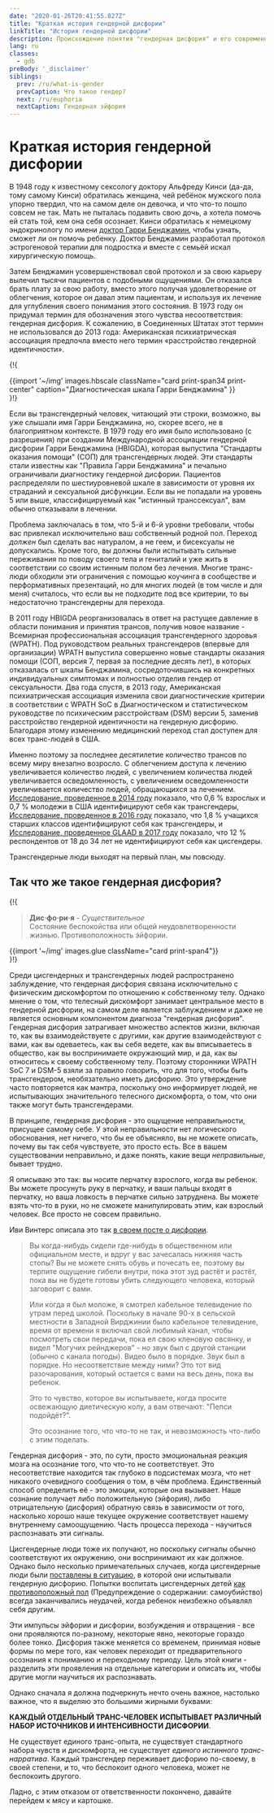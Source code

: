 ```yaml
---
date: "2020-01-26T20:41:55.827Z"
title: "Краткая история гендерной дисфории"
linkTitle: "История гендерной дисфории"
description: Происхождение понятия "гендерная дисфория" и его современное значение.
lang: ru
classes:
  - gdb
preBody: '_disclaimer'
siblings:
  prev: /ru/what-is-gender
  prevCaption: Что такое гендер?
  next: /ru/euphoria
  nextCaption: Гендерная эйфория
---
```


# Краткая история гендерной дисфории

В 1948 году к известному сексологу доктору Альфреду Кинси (да-да, тому самому Кинси) обратилась женщина, чей ребёнок мужского пола упорно твердил, что на самом деле он девочка, и что что-то пошло совсем не так. Мать не пыталась подавить свою дочь, а хотела помочь ей стать той, кем она себя осознает. Кинси обратилась к немецкому эндокринологу по имени [доктор Гарри Бенджамин](https://en.wikipedia.org/wiki/Harry_Benjamin), чтобы узнать, сможет ли он помочь ребенку. Доктор Бенджамин разработал протокол эстрогеновой терапии для подростка и вместе с семьёй искал хирургическую помощь.

Затем Бенджамин усовершенствовал свой протокол и за свою карьеру вылечил тысячи пациентов с подобными ощущениями. Он отказался брать плату за свою работу, вместо этого получая удовлетворение от облегчения, которое он давал этим пациентам, и используя их лечение для углубления своего понимания этого состояния. В 1973 году он придумал термин для обозначения этого чувства несоответствия: гендерная дисфория. К сожалению, в Соединенных Штатах этот термин не использовался до 2013 года: Американская психиатрическая ассоциация предпочла вместо него термин «расстройство гендерной идентичности».

{!{
<div class="gutter print-inline">
  {{import '~/img' images.hbscale
    className="card print-span34 print-center"
    caption="Диагностическая шкала Гарри Бенджамина"
  }}
</div>
}!}

Если вы трансгендерный человек, читающий эти строки, возможно, вы уже слышали имя Гарри Бенджамина, но, скорее всего, не в благоприятном контексте. В 1979 году его имя было использовано (с разрешения) при создании Международной ассоциации гендерной дисфории Гарри Бенджамина (HBIGDA), которая выпустила "Cтандарты оказания помощи" (СОП) для трансгендерных людей. Эти стандарты стали известны как "Правила Гарри Бенджамина" и печально ограничивали диагностику гендерной дисфории. Пациентов распределяли по шестиуровневой шкале в зависимости от уровня их страданий и сексуальной дисфункции. Если вы не попадали на уровень 5 или выше, классифицируемый как "истинный транссексуал", вам обычно отказывали в лечении.

Проблема заключалась в том, что 5-й и 6-й уровни требовали, чтобы вас привлекал исключительно ваш собственный родной пол. Переход *должен* был сделать вас натуралом, а не геем, и бисексуалы не допускались. Кроме того, вы должны были испытывать сильные переживания по поводу своего тела и гениталий и уже жить в соответствии со своим истинным полом без лечения. Многие транс-люди обходили эти ограничения с помощью коучинга в сообществе и перформативных презентаций, но для многих людей (в том числе и для меня) считалось, что если вы не подходите под все критерии, то вы недостаточно трансгендерны для перехода.

В 2011 году HBIGDA реорганизовалась в ответ на растущее давление в области понимания и принятия трансов, получив новое название - Всемирная профессиональная ассоциация трансгендерного здоровья (WPATH). Под руководством реальных трансгендеров (впервые для организации) WPATH выпустила совершенно новые стандарты оказания помощи (СОП, версия 7, первая за последние десять лет), в которых отказалась от шкалы Бенджамина, сосредоточившись на конкретных индивидуальных симптомах и полностью отделив гендер от сексуальности. Два года спустя, в 2013 году, Американская психиатрическая ассоциация изменила свои диагностические критерии в соответствии с WPATH SoC в Диагностическом и статистическом руководстве по психическим расстройствам (DSM) версии 5, заменив расстройство гендерной идентичности на гендерную дисфорию. Благодаря этому изменению медицинский переход стал доступен для всех транс-людей в США.

Именно поэтому за последнее десятилетие количество трансов по всему миру внезапно возросло. С облегчением доступа к лечению увеличивается количество людей, с увеличением количества людей увеличивается осведомленность, с увеличением осведомленности увеличивается количество людей, обращающихся за лечением. [Исследование, проведенное в 2014 году](https://williamsinstitute.law.ucla.edu/wp-content/uploads/TransAgeReport.pdf) показало, что 0,6 % взрослых и 0,7 % молодежи в США идентифицируют себя как трансгендеры, [Исследование, проведенное в 2016 году](https://www.cdc.gov/mmwr/volumes/68/wr/mm6803a3.htm) показало, что 1,8 % учащихся старших классов идентифицируют себя как трансгендеры, и [Исследование, проведенное GLAAD в 2017 году](https://www.glaad.org/files/aa/2017_GLAAD_Accelerating_Acceptance.pdf) показало, что 12 % респондентов от 18 до 34 лет не идентифицируют себя как цисгендеры.

Трансгендерные люди выходят на первый план, мы повсюду.

## Так что же такое гендерная дисфория?

{!{
<div class="gutter print-span4">
  <blockquote>
    <strong>Дис·фо·ри·я</strong> - <em>Существительное</em><br>
    Состояние беспокойства или общей неудовлетворенности жизнью. Противоположность эйфории.
  </blockquote>
  {{import '~/img' images.glue className="card print-span4"}}
</div>
}!}

Среди цисгендерных и трансгендерных людей распространено заблуждение, что гендерная дисфория связана исключительно с физическим дискомфортом по отношению к собственному телу. Однако мнение о том, что телесный дискомфорт занимает центральное место в гендерной дисфории, на самом деле является заблуждением и даже не является основным компонентом диагноза "гендерная дисфория". Гендерная дисфория затрагивает множество аспектов жизни, включая то, как вы взаимодействуете с другими, как другие взаимодействуют с вами, как вы одеваетесь, как вы себя ведете, как вы вписываетесь в общество, как вы воспринимаете окружающий мир, и да, как вы относитесь к своему собственному телу. Поэтому сторонники WPATH SoC 7 и DSM-5 взяли за правило говорить, что для того, чтобы быть трансгендером, необязательно иметь дисфорию. Это утверждение часто повторяется как мантра, поскольку оно информирует людей, не испытывающих значительного телесного дискомфорта, о том, что они также могут быть трансгендерами.

В принципе, гендерная дисфория - это ощущение неправильности, присущее самому себе. У этой неправильности нет логического обоснования, нет ничего, что бы ее объясняло, вы не можете описать, почему вы так себя чувствуете, это просто есть. Все в вашем существовании неправильно, и даже понять, какие вещи *неправильные*, бывает трудно.

Я описываю это так: вы носите перчатку взрослого, когда вы ребенок. Вы можете просунуть руку в перчатку, и ваши пальцы входят в перчатку, но ваша ловкость в перчатке сильно затруднена. Вы можете взять что-то в руки, но не сможете манипулировать этим, как взрослый человек. Все просто не совсем правильно.

Иви Винтерс описала это так [в своем посте о дисфории](https://eveywinters.com/2019/10/14/on-dysphoria-before-enduring-and-after/).

> Вы когда-нибудь сидели где-нибудь в общественном или официальном месте, и вдруг у вас зачесалась нижняя часть стопы? Вы не можете снять обувь и почесать ее, поэтому вы терпите ощущение гибели внутри, пока этот зуд растёт и растёт, пока вы не будете готовы убить следующего человека, который заговорит с вами.
>
> Или когда я был моложе, я смотрел кабельное телевидение по утрам перед школой. Поскольку в начале 90-х в сельской местности в Западной Вирджинии было кабельное телевидение, время от времени я включал свой любимый канал, чтобы посмотреть свои передачи, пока ел свою кленовую овсянку, и видел "Могучих рейнджеров" - но звук был с другой станции (обычно с канала погоды). Видео было в порядке. Звук был в порядке. Но несоответствие между ними? Это тот вид разочарования, который остается с вами на весь день, пока вы ребенок.
>
> Это то чувство, которое вы испытываете, когда просите освежающую диетическую колу, а вам отвечают: "Пепси подойдёт?".
>
> Это осознание того, что что-то не так, и невозможность что-либо с этим поделать.

Гендерная дисфория - это, по сути, просто эмоциональная реакция мозга на осознание того, что что-то не соответствует. Это несоответствие находится так глубоко в подсистемах мозга, что нет никакого очевидного сообщения о том, в чём проблема. Единственный способ определить её - это эмоции, которые она вызывает. Наше сознание получает либо положительную (эйфория), либо отрицательную (дисфория) обратную связь в зависимости от того, насколько хорошо наше текущее окружение соответствует нашему внутреннему самоощущению. Часть процесса перехода - научиться распознавать эти сигналы.

Цисгендерные люди тоже их получают, но поскольку сигналы обычно соответствуют их окружению, они воспринимают их как должное. Однако было несколько примечательных случаев, когда цисгендерные люди были [поставлены в ситуацию](https://www.teenvogue.com/story/maisie-williams-arya-stark-game-of-thrones-affected-her-body-image), в которой они испытывали гендерную дисфорию. Попытки воспитать цисгендерных детей [как противоположный пол](https://www.nytimes.com/2004/05/12/us/david-reimer-38-subject-of-the-john-joan-case.html) (Предупреждение о содержании: самоубийство) всегда заканчивались неудачей, когда ребенок неизбежно объявлял себя другим.

Эти импульсы эйфории и дисфории, возбуждения и отвращения - все они проявляются по-разному, некоторые явно, некоторые гораздо более тонко. Дисфория также меняется со временем, принимая новые формы по мере того, как человек переходит от предварительного осознания к пониманию и переходному периоду. Цель этой книги - разделить эти проявления на отдельные категории и описать их, чтобы другие могли научиться их распознавать.

Однако сначала я должна подчеркнуть нечто очень важное, настолько важное, что я выделяю это большими жирными буквами:

**КАЖДЫЙ ОТДЕЛЬНЫЙ ТРАНС-ЧЕЛОВЕК ИСПЫТЫВАЕТ РАЗЛИЧНЫЙ НАБОР ИСТОЧНИКОВ И ИНТЕНСИВНОСТИ ДИСФОРИИ**.

Не существует единого транс-опыта, не существует стандартного набора чувств и дискомфорта, не существует *единого истинного транс-нарратива*. Каждый трансгендер переживает дисфорию по-своему, в своей степени, и то, что беспокоит одного человека, может не беспокоить другого.

Ладно, с этим отказом от ответственности покончено, давайте перейдем к мясу и картошке.